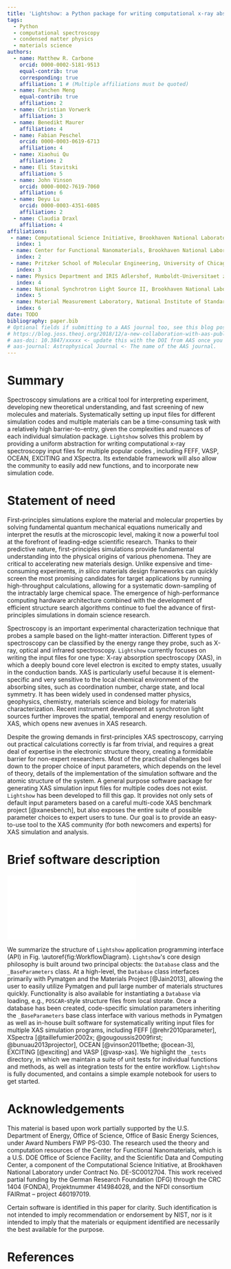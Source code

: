 ```yaml
---
title: 'Lightshow: a Python package for writing computational x-ray absorption spectroscopy input files'
tags:
  - Python
  - computational spectroscopy
  - condensed matter physics
  - materials science
authors:
  - name: Matthew R. Carbone
    orcid: 0000-0002-5181-9513
    equal-contrib: true
    corresponding: true
    affiliation: 1 # (Multiple affiliations must be quoted)
  - name: Fanchen Meng
    equal-contrib: true
    affiliation: 2
  - name: Christian Vorwerk
    affiliation: 3
  - name: Benedikt Maurer
    affiliation: 4
  - name: Fabian Peschel
    orcid: 0000-0003-0619-6713
    affiliation: 4
  - name: Xiaohui Qu
    affiliation: 2
  - name: Eli Stavitski
    affiliation: 5
  - name: John Vinson
    orcid: 0000-0002-7619-7060
    affiliation: 6
  - name: Deyu Lu
    orcid: 0000-0003-4351-6085
    affiliation: 2
  - name: Claudia Draxl
    affiliation: 4
affiliations:
 - name: Computational Science Initiative, Brookhaven National Laboratory, Upton, New York 11973, United States
   index: 1
 - name: Center for Functional Nanomaterials, Brookhaven National Laboratory, Upton, New York 11973, United States
   index: 2
 - name: Pritzker School of Molecular Engineering, University of Chicago, Chicago, IL 60637, United States
   index: 3
 - name: Physics Department and IRIS Adlershof, Humboldt-Universitaet zu Berlin, D-12489 Berlin, Germany
   index: 4
 - name: National Synchrotron Light Source II, Brookhaven National Laboratory, Upton, New York 11973, United States
   index: 5
 - name: Material Measurement Laboratory, National Institute of Standards and Technology, Gaithersburg, Maryland 20899, United States
   index: 6
date: TODO
bibliography: paper.bib
# Optional fields if submitting to a AAS journal too, see this blog post:
# https://blog.joss.theoj.org/2018/12/a-new-collaboration-with-aas-publishing
# aas-doi: 10.3847/xxxxx <- update this with the DOI from AAS once you know it.
# aas-journal: Astrophysical Journal <- The name of the AAS journal.
---
```


# Summary

Spectroscopy simulations are a critical tool for interpreting experiment, 
developing new theoretical understanding, and fast screening of new molecules 
and materials. Systematically setting up input files for different simulation 
codes and multiple materials can be a time-consuming task with a relatively high 
barrier-to-entry, given the complexities and nuances of each individual simulation 
package. `Lightshow` solves this problem by providing a uniform abstraction for 
writing computational x-ray spectroscopy input files for multiple popular codes
, including FEFF, VASP, OCEAN, EXCITING and XSpectra. Its extendable framework 
will also allow the community to easily add new functions, and to incorporate 
new simulation code.

# Statement of need

First-principles simulations explore the material and molecular properties by 
solving fundamental quantum mechanical equations numerically and interpret the 
resutls at the microscopic level, making it now a powerful tool at the forefront 
of leading-edge scientific research. Thanks to their predictive nature, 
first-principles simulations provide fundamental understanding into the physical 
origins of various phenomena. They are critical to accelerating new materials 
design. Unlike expensive and time-consuming experiments, _in silico_ materials 
design frameworks can quickly screen the most promising candidates for target 
applications by running high-throughput calculations, allowing for a systematic 
down-sampling of the intractably large chemical space. The emergence of 
high-performance computing hardware architecture combined with the development 
of efficient structure search algorithms continue to fuel the advance of 
first-principles simulations in domain science research.

Spectroscopy is an important experimental characterization technique that
probes a sample based on the light-matter interaction. Different types of
spectroscopy can be classified by the energy range they probe, such as X-ray,
optical and infrared spectroscopy. `Lightshow` currently focuses on writing
the input files for one type: X-ray absorption spectroscopy (XAS), in which a
deeply bound core level electron is excited to empty states, usually in the 
conduction bands. XAS is particularly useful because it is element-specific
and very sensitive to the local chemical environment of the absorbing sites,
such as coordination number, charge state, and local symmetry. It has been
widely used in condensed matter physics, geophysics, chemistry, materials
science and biology for materials characterization. Recent instrument
development at synchrotron light sources further improves the spatial, temporal
and energy resolution of XAS, which opens new avenues in XAS research.

Despite the growing demands in first-principles XAS spectroscopy, carrying out
practical calculations correctly is far from trivial, and requires a great deal
of expertise in the electronic structure theory, creating a formidable barrier for
non-expert researchers. Most of the practical challenges boil down to the proper
choice of input parameters, which depends on the level of theory, details of
the implementation of the simulation software and the atomic structure of the
system. A general purpose software package for generating XAS simulation input
files for multiple codes does not exist. `Lightshow` has been developed to
fill this gap. It provides not only sets of default input parameters based on
a careful multi-code XAS benchmark project [@xanesbench], but also exposes the
entire suite of possible parameter choices to expert users to tune. Our goal
is to provide an easy-to-use tool to the XAS community (for both newcomers
and experts) for XAS simulation and analysis.

# Brief software description

![Graphical representation of the organization of the `Lightshow` 
repository.\label{fig:WorkflowDiagram}](figures/Lightshow_Workflow_Diagram.pdf)

We summarize the structure of `Lightshow` application programming interface
(API) in Fig. \autoref{fig:WorkflowDiagram}. `Lightshow`'s core design
philosophy is built around two principal objects: the `Database` class and
the `_BaseParameters` class. At a high-level, the `Database` class 
interfaces primarily with Pymatgen and the Materials Project [@Jain2013], 
allowing the user to easily utilize Pymatgen and pull large number of materials 
structures quickly. Functionality is also available for instantiating a 
`Database` via loading, e.g., `POSCAR`-style structure files from local 
storate. Once a database has been created, code-specific simulation parameters 
inheriting the `_BaseParameters` base class interface with various methods in 
Pymatgen as well as in-house built software for systematically writing input 
files for multiple XAS simulation programs, including FEFF [@rehr2010parameter],
XSpectra [@taillefumier2002x; @gougoussis2009first; @bunuau2013projector],
OCEAN [@vinson2011bethe; @ocean-3], EXCITING [@exciting] and VASP [@vasp-xas].
We highlight the `_tests` directory, in which we maintain a suite of unit tests
for individual functions and methods, as well as integration tests for the
entire workflow. `Lightshow` is fully documented, and contains a simple example
notebook for users to get started.


# Acknowledgements

This material is based upon work partially supported by the U.S. Department of
Energy, Office of Science, Office of Basic Energy Sciences, under Award Numbers
FWP PS-030. The research used the theory and computation resources of the
Center for Functional Nanomaterials, which is a U.S. DOE Office of Science
Facility, and the Scientific Data and Computing Center, a component of the
Computational Science Initiative, at Brookhaven National Laboratory under
Contract No. DE-SC0012704. This work received partial funding by the German
Research Foundation (DFG) through the CRC 1404 (FONDA), Projektnummer
414984028, and the NFDI consortium FAIRmat – project 460197019.

Certain software is identified in this paper for clarity. Such identification
is not intended to imply recommendation or endorsement by NIST, nor is it
intended to imply that the materials or equipment identified are necessarily
the best available for the purpose.

# References
